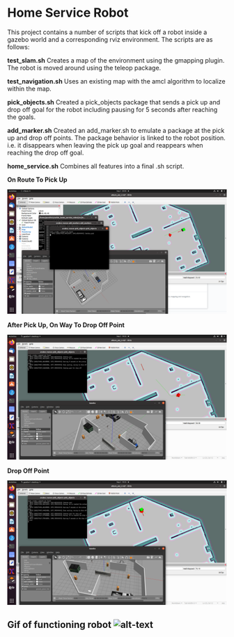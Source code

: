 Home Service Robot
==============================================

This project contains a number of scripts that kick off a robot inside a gazebo world and a corresponding rviz environment. The scripts are as follows:

**test_slam.sh**
Creates a map of the environment using the gmapping plugin. The robot is moved around using the teleop package.

**test_navigation.sh**
Uses an existing map with the amcl algorithm to localize within the map.

**pick_objects.sh**
Created a pick_objects package that sends a pick up and drop off goal for the robot including pausing for 5 seconds after reaching the goals.

**add_marker.sh**
Created an add_marker.sh to emulate a package at the pick up and drop off points. The package behavior is linked to the robot position. i.e. it disappears when leaving the pick up goal and reappears when reaching the drop off goal.

**home_service.sh**
Combines all features into a final .sh script.


**On Route To Pick Up**

![plot](Screenshots/Pickup.png)

**After Pick Up, On Way To Drop Off Point**

![plot](Screenshots/LeftPickUpOnWayToDrop.png)

**Drop Off Point**

![plot](Screenshots/Dropoff.png)

**Gif of functioning robot**
![alt-text](Gif/functioningHomeServiceRobot.gif)
-----------
